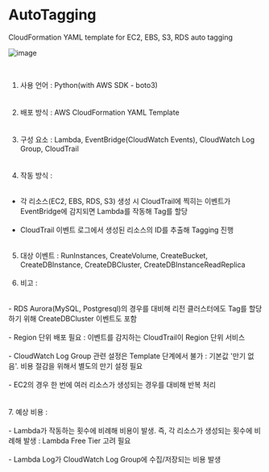 # AutoTagging
CloudFormation YAML template for EC2, EBS, S3, RDS auto tagging
<br>

![image](https://github.com/ballenabox/AWSAutoTagging/assets/47315562/d0d3c376-2133-4b1e-b23e-470908ae1e79)

<br>

1. 사용 언어 : Python(with AWS SDK - boto3)
<br><br><br>
2. 배포 방식 : AWS CloudFormation YAML Template
<br><br><br>
3. 구성 요소 : Lambda, EventBridge(CloudWatch Events), CloudWatch Log Group, CloudTrail
<br><br><br>
4. 작동 방식 : 
<br><br>
  - 각 리소스(EC2, EBS, RDS, S3) 생성 시 CloudTrail에 찍히는 이벤트가 EventBridge에 감지되면 Lambda를 작동해 Tag를 할당
<br><br>
  - CloudTrail 이벤트 로그에서 생성된 리소스의 ID를 추출해 Tagging 진행
<br><br>
5. 대상 이벤트 : RunInstances, CreateVolume, CreateBucket, CreateDBInstance, CreateDBCluster, CreateDBInstanceReadReplica
<br><br>
6. 비고 : 
<br>
  - RDS Aurora(MySQL, Postgresql)의 경우를 대비해 리전 클러스터에도 Tag를 할당하기 위해 CreateDBCluster 이벤트도 포함
<br><br>
  - Region 단위 배포 필요 : 이벤트를 감지하는 CloudTrail이 Region 단위 서비스
<br><br>
  - CloudWatch Log Group 관련 설정은 Template 단계에서 불가 : 기본값 '만기 없음'. 비용 절감을 위해서 별도의 만기 설정 필요
<br><br>
  - EC2의 경우 한 번에 여러 리소스가 생성되는 경우를 대비해 반복 처리
<br><br><br>
7. 예상 비용 : 
<br><br>
  - Lambda가 작동하는 횟수에 비례해 비용이 발생. 즉, 각 리소스가 생성되는 횟수에 비례해 발생 : Lambda Free Tier 고려 필요
<br><br>
  - Lambda Log가 CloudWatch Log Group에 수집/저장되는 비용 발생<br><br>
  
